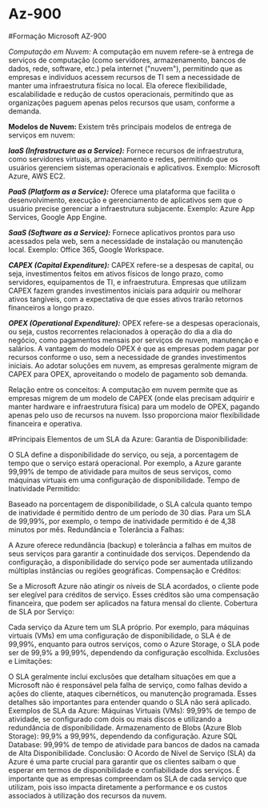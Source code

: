 # Az-900
#Formação Microsoft AZ-900

_Computação em Nuvem:_ A computação em nuvem refere-se à entrega de serviços de computação (como servidores, armazenamento, bancos de dados, rede, software, etc.) pela internet ("nuvem"), permitindo que as empresas e indivíduos acessem recursos de TI sem a necessidade de manter uma infraestrutura física no local. Ela oferece flexibilidade, escalabilidade e redução de custos operacionais, permitindo que as organizações paguem apenas pelos recursos que usam, conforme a demanda.

**Modelos de Nuvem:** Existem três principais modelos de entrega de serviços em nuvem:

***IaaS (Infrastructure as a Service):*** Fornece recursos de infraestrutura, como servidores virtuais, armazenamento e redes, permitindo que os usuários gerenciem sistemas operacionais e aplicativos. Exemplo: Microsoft Azure, AWS EC2.

***PaaS (Platform as a Service):*** Oferece uma plataforma que facilita o desenvolvimento, execução e gerenciamento de aplicativos sem que o usuário precise gerenciar a infraestrutura subjacente. Exemplo: Azure App Services, Google App Engine.

***SaaS (Software as a Service):*** Fornece aplicativos prontos para uso acessados pela web, sem a necessidade de instalação ou manutenção local. Exemplo: Office 365, Google Workspace.

***CAPEX (Capital Expenditure):*** CAPEX refere-se a despesas de capital, ou seja, investimentos feitos em ativos físicos de longo prazo, como servidores, equipamentos de TI, e infraestrutura. Empresas que utilizam CAPEX fazem grandes investimentos iniciais para adquirir ou melhorar ativos tangíveis, com a expectativa de que esses ativos trarão retornos financeiros a longo prazo.

***OPEX (Operational Expenditure):*** OPEX refere-se a despesas operacionais, ou seja, custos recorrentes relacionados à operação do dia a dia do negócio, como pagamentos mensais por serviços de nuvem, manutenção e salários. A vantagem do modelo OPEX é que as empresas podem pagar por recursos conforme o uso, sem a necessidade de grandes investimentos iniciais. Ao adotar soluções em nuvem, as empresas geralmente migram de CAPEX para OPEX, aproveitando o modelo de pagamento sob demanda.

Relação entre os conceitos: A computação em nuvem permite que as empresas migrem de um modelo de CAPEX (onde elas precisam adquirir e manter hardware e infraestrutura física) para um modelo de OPEX, pagando apenas pelo uso de recursos na nuvem. Isso proporciona maior flexibilidade financeira e operativa.


#Principais Elementos de um SLA da Azure:
Garantia de Disponibilidade:

O SLA define a disponibilidade do serviço, ou seja, a porcentagem de tempo que o serviço estará operacional. Por exemplo, a Azure garante 99,99% de tempo de atividade para muitos de seus serviços, como máquinas virtuais em uma configuração de disponibilidade.
Tempo de Inatividade Permitido:

Baseado na porcentagem de disponibilidade, o SLA calcula quanto tempo de inatividade é permitido dentro de um período de 30 dias. Para um SLA de 99,99%, por exemplo, o tempo de inatividade permitido é de 4,38 minutos por mês.
Redundância e Tolerância a Falhas:

A Azure oferece redundância (backup) e tolerância a falhas em muitos de seus serviços para garantir a continuidade dos serviços. Dependendo da configuração, a disponibilidade do serviço pode ser aumentada utilizando múltiplas instâncias ou regiões geográficas.
Compensação e Créditos:

Se a Microsoft Azure não atingir os níveis de SLA acordados, o cliente pode ser elegível para créditos de serviço. Esses créditos são uma compensação financeira, que podem ser aplicados na fatura mensal do cliente.
Cobertura de SLA por Serviço:

Cada serviço da Azure tem um SLA próprio. Por exemplo, para máquinas virtuais (VMs) em uma configuração de disponibilidade, o SLA é de 99,99%, enquanto para outros serviços, como o Azure Storage, o SLA pode ser de 99,9% a 99,99%, dependendo da configuração escolhida.
Exclusões e Limitações:

O SLA geralmente inclui exclusões que detalham situações em que a Microsoft não é responsável pela falha de serviço, como falhas devido a ações do cliente, ataques cibernéticos, ou manutenção programada. Esses detalhes são importantes para entender quando o SLA não será aplicado.
Exemplos de SLA da Azure:
Máquinas Virtuais (VMs): 99,99% de tempo de atividade, se configurado com dois ou mais discos e utilizando a redundância de disponibilidade.
Armazenamento de Blobs (Azure Blob Storage): 99,9% a 99,99%, dependendo da configuração.
Azure SQL Database: 99,99% de tempo de atividade para bancos de dados na camada de Alta Disponibilidade.
Conclusão:
O Acordo de Nível de Serviço (SLA) da Azure é uma parte crucial para garantir que os clientes saibam o que esperar em termos de disponibilidade e confiabilidade dos serviços. É importante que as empresas compreendam os SLA de cada serviço que utilizam, pois isso impacta diretamente a performance e os custos associados à utilização dos recursos da nuvem.
